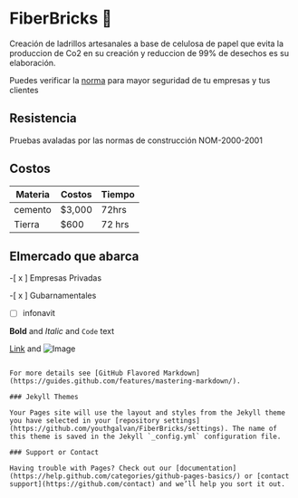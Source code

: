 # FiberBricks 📜

Creación de ladrillos artesanales a base de celulosa de papel que evita la produccion de Co2 en su creación y reduccion de 99% de desechos es su elaboración.

Puedes verificar la  [norma](https://norma.NOM.com) para mayor seguridad de tu empresas y tus clientes

## Resistencia 
 Pruebas avaladas por las normas de construcción NOM-2000-2001 

## Costos 

Materia | Costos | Tiempo
--------|--------|---------
cemento |  $3,000|   72hrs
Tierra  |  $600  |  72 hrs

## Elmercado que abarca 

-[ x ] Empresas Privadas

-[ x ] Gubarnamentales

-[  ] infonavit



**Bold** and _Italic_ and `Code` text

[Link](url) and ![Image](src)
```

For more details see [GitHub Flavored Markdown](https://guides.github.com/features/mastering-markdown/).

### Jekyll Themes

Your Pages site will use the layout and styles from the Jekyll theme you have selected in your [repository settings](https://github.com/youthgalvan/FiberBricks/settings). The name of this theme is saved in the Jekyll `_config.yml` configuration file.

### Support or Contact

Having trouble with Pages? Check out our [documentation](https://help.github.com/categories/github-pages-basics/) or [contact support](https://github.com/contact) and we’ll help you sort it out.
